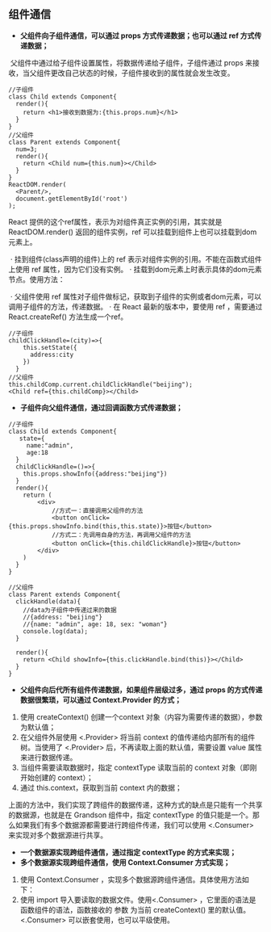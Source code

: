 ## 组件通信

- **父组件向子组件通信，可以通过 props 方式传递数据；也可以通过 ref 方式传递数据；**

​		父组件中通过给子组件设置属性，将数据传递给子组件，子组件通过 props 来接收，当父组件更改自己状态的时候，子组件接收到的属性就会发生改变。

```
//子组件
class Child extends Component{
  render(){
    return <h1>接收到数据为:{this.props.num}</h1>
  }
}
//父组件
class Parent extends Component{
  num=3;
  render(){
    return <Child num={this.num}></Child>
  }
}
ReactDOM.render(
  <Parent/>,
  document.getElementById('root')
);
```

React 提供的这个ref属性，表示为对组件真正实例的引用，其实就是 ReactDOM.render() 返回的组件实例，ref 可以挂载到组件上也可以挂载到dom元素上。

​		· 挂到组件(class声明的组件)上的 ref 表示对组件实例的引用。不能在函数式组件上使用 ref 属性，因为它们没有实例。		· 挂载到dom元素上时表示具体的dom元素节点。使用方法：

​		· 父组件使用 ref 属性对子组件做标记，获取到子组件的实例或者dom元素，可以调用子组件的方法，传递数据。		· 在 React 最新的版本中，要使用 ref ，需要通过 React.createRef() 方法生成一个ref。

```
//子组件
childClickHandle=(city)=>{
    this.setState({
      address:city
    })
  }
//父组件
this.childComp.current.childClickHandle("beijing");
<Child ref={this.childComp}></Child>
```

- **子组件向父组件通信，通过回调函数方式传递数据；**

```
//子组件
class Child extends Component{
   state={
     name:"admin",
     age:18
  }
  childClickHandle=()=>{
    this.props.showInfo({address:"beijing"})
  }
  render(){
    return (
	    <div>
	    	//方式一：直接调用父组件的方法
		    <button onClick={this.props.showInfo.bind(this,this.state)}>按钮</button>
		    //方式二：先调用自身的方法，再调用父组件的方法
		    <button onClick={this.childClickHandle}>按钮</button>
	    </div>
	)
  }
}

//父组件
class Parent extends Component{
  clickHandle(data){
    //data为子组件中传递过来的数据
    //{address: "beijing"}
    //{name: "admin", age: 18, sex: "woman"}
	console.log(data);
  }

  render(){
    return <Child showInfo={this.clickHandle.bind(this)}></Child>
  }
}
```

- **父组件向后代所有组件传递数据，如果组件层级过多，通过 props 的方式传递数据很繁琐，可以通过 Context.Provider 的方式；**

1. 使用 createContext() 创建一个context 对象（内容为需要传递的数据），参数为默认值；
2. 在父组件外层使用 <.Provider> 将当前 context 的值传递给内部所有的组件树。当使用了 <.Provider> 后，不再读取上面的默认值，需要设置 value 属性来进行数据传递。
3. 当组件需要读取数据时，指定 contextType 读取当前的 context 对象（即刚开始创建的 context）；
4. 通过 this.context，获取到当前 context 内的数据；

上面的方法中，我们实现了跨组件的数据传递，这种方式的缺点是只能有一个共享的数据源，也就是在 Grandson 组件中，指定 contextType 的值只能是一个。那么如果我们有多个数据源都需要进行跨组件传递，我们可以使用 <.Consumer> 来实现对多个数据源进行共享。

- **一个数据源实现跨组件通信，通过指定 contextType 的方式来实现；**
- **多个数据源实现跨组件通信，使用 Context.Consumer 方式实现；**

1. 使用 Context.Consumer ，实现多个数据源跨组件通信。具体使用方法如下：
2. 使用 import 导入要读取的数据文件。使用<.Consumer> ，它里面的语法是函数组件的语法，函数接收的 参数 为当前 createContext() 里的默认值。<.Consumer> 可以嵌套使用，也可以平级使用。